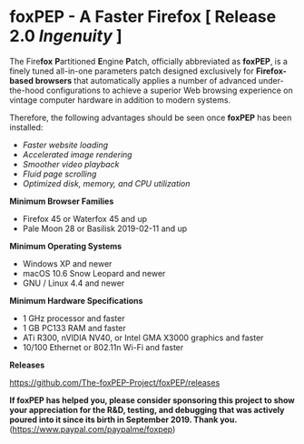 # foxPEP - A Faster Firefox [ Release 2.0 *Ingenuity* ]

The Fire<b>fox</b> <b>P</b>artitioned <b>E</b>ngine <b>P</b>atch, officially abbreviated as <b>foxPEP</b>, is a finely tuned all-in-one parameters patch designed exclusively for <b>Firefox-based browsers</b> that automatically applies a number of advanced under-the-hood configurations to achieve a superior Web browsing experience on vintage computer hardware in addition to modern systems.

Therefore, the following advantages should be seen once <b>foxPEP</b> has been installed:

- *Faster website loading*
- *Accelerated image rendering*
- *Smoother video playback*
- *Fluid	page scrolling*
- *Optimized disk, memory, and CPU utilization*

<b>Minimum Browser Families</b>

- Firefox 45 or Waterfox 45 and up
- Pale Moon 28 or Basilisk 2019-02-11 and up

<b>Minimum Operating Systems</b>

- Windows XP and newer
- macOS 10.6 Snow Leopard and newer
- GNU / Linux 4.4 and newer

<b>Minimum Hardware Specifications</b>

- 1 GHz processor and faster
- 1 GB PC133 RAM and faster
- ATi R300, nVIDIA NV40, or Intel GMA X3000 graphics and faster
- 10/100 Ethernet or 802.11n Wi-Fi and faster

<b>Releases</b>

https://github.com/The-foxPEP-Project/foxPEP/releases

<b>If foxPEP has helped you, please consider sponsoring this project to show your appreciation for the R&D, testing, and debugging that was actively poured into it since its birth in September 2019. Thank you.</b> (https://www.paypal.com/paypalme/foxpep)
